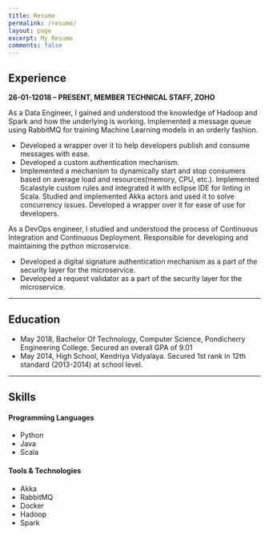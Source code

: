 ```yaml
---
title: Resume
permalink: /resume/
layout: page
excerpt: My Resume
comments: false
---
```


## Experience
**26-01-12018 – PRESENT, MEMBER TECHNICAL STAFF, ZOHO**

As a Data Engineer, I gained and understood the knowledge of Hadoop and Spark and how the underlying is working.
Implemented a message queue using RabbitMQ for training Machine Learning models in an orderly fashion.
* Developed a wrapper over it to help developers publish and consume messages with ease. 
* Developed a custom authentication mechanism.
* Implemented a mechanism to dynamically start and stop consumers based on average load and resources(memory, CPU, etc.).
Implemented Scalastyle custom rules and integrated it with eclipse IDE for linting in Scala.
Studied and implemented Akka actors and used it to solve concurrency issues. Developed a wrapper over it for ease of use for developers.

As a DevOps engineer, I studied and understood the process of Continuous Integration and Continuous Deployment.
Responsible for developing and maintaining the python microservice.
* Developed a digital signature authentication mechanism as a part of the security layer for the microservice.
* Developed a request validator as a part of the security layer for the microservice.

<hr>

## Education
* May 2018, Bachelor Of Technology, Computer Science, Pondicherry Engineering College. Secured an overall GPA of 9.01
* May 2014, High School, Kendriya Vidyalaya. Secured 1st rank in 12th standard (2013-2014) at school level.

<hr>

## Skills

#### Programming Languages
* Python
* Java
* Scala

#### Tools & Technologies
* Akka
* RabbitMQ
* Docker
* Hadoop
* Spark

